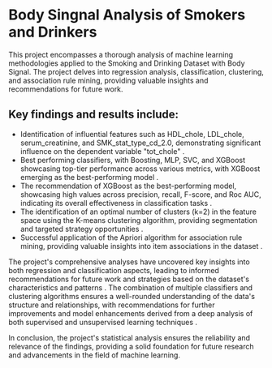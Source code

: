 # Body Singnal Analysis of Smokers and Drinkers
This project encompasses a thorough analysis of machine learning methodologies applied to the Smoking and Drinking Dataset with Body Signal. The project delves into regression analysis, classification, clustering, and association rule mining, providing valuable insights and recommendations for future work.

## Key findings and results include:
- Identification of influential features such as HDL_chole, LDL_chole, serum_creatinine, and SMK_stat_type_cd_2.0, demonstrating significant influence on the dependent variable "tot_chole" .
- Best performing classifiers, with Boosting, MLP, SVC, and XGBoost showcasing top-tier performance across various metrics, with XGBoost emerging as the best-performing model .
- The recommendation of XGBoost as the best-performing model, showcasing high values across precision, recall, F-score, and Roc AUC, indicating its overall effectiveness in classification tasks .
- The identification of an optimal number of clusters (k=2) in the feature space using the K-means clustering algorithm, providing segmentation and targeted strategy opportunities .
- Successful application of the Apriori algorithm for association rule mining, providing valuable insights into item associations in the dataset .

The project's comprehensive analyses have uncovered key insights into both regression and classification aspects, leading to informed recommendations for future work and strategies based on the dataset's characteristics and patterns . The combination of multiple classifiers and clustering algorithms ensures a well-rounded understanding of the data's structure and relationships, with recommendations for further improvements and model enhancements derived from a deep analysis of both supervised and unsupervised learning techniques .

In conclusion, the project's statistical analysis ensures the reliability and relevance of the findings, providing a solid foundation for future research and advancements in the field of machine learning.

